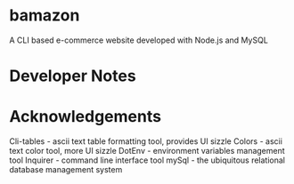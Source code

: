 # bamazon
A CLI based e-commerce website developed with Node.js and MySQL

# Developer Notes

# Acknowledgements
Cli-tables - ascii text table formatting tool, provides UI sizzle
Colors - ascii text color tool, more UI sizzle
DotEnv - environment variables management tool
Inquirer - command line interface tool
mySql - the ubiquitous relational database  management system
